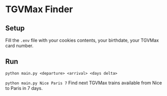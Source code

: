 # TGVMax Finder

## Setup

Fill the `.env` file with your cookies contents, your birthdate, your TGVMax card number.

## Run
```
python main.py <departure> <arrival> <days delta>
```

`python main.py Nice Paris 7` Find next TGVMax trains available from Nice to Paris in 7 days.
